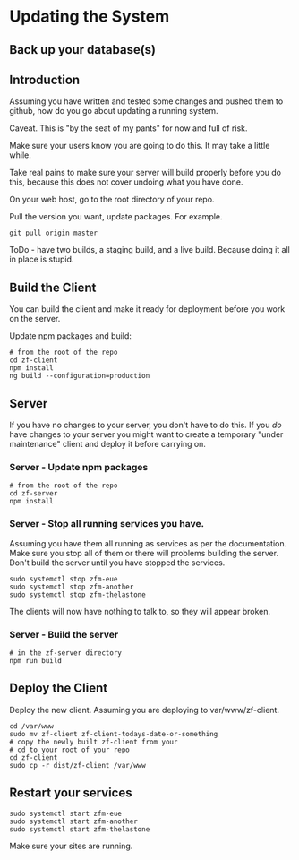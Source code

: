 # Updating the System

## Back up your database(s)

## Introduction

Assuming you have written and tested some changes and pushed them
to github,
how do you go about updating a running system.

Caveat.  This is "by the seat of my pants" for now and full of risk.

Make sure your users know you are going to do this.
It may take a little while.

Take real pains to make sure your server will build properly before you do this,
because this does not cover undoing what you have done.

On your web host, go to the root directory of your repo.

Pull the version you want, update packages. For example.
```
git pull origin master
```

ToDo - have two builds, a staging build, and a live build. Because
doing it all in place is stupid.

## Build the Client

You can build the client and make it ready for deployment before you
work on the server.

Update npm packages and build:
```
# from the root of the repo 
cd zf-client
npm install
ng build --configuration=production
```

## Server

If you have no changes to your server, you don't have to do this.
If you *do* have changes to your server you might want to create
a temporary "under maintenance" client and deploy it before carrying on.

### Server - Update npm packages
```
# from the root of the repo 
cd zf-server
npm install
```

### Server - Stop all running services you have.

Assuming you have them all running as services as per the documentation.
Make sure you stop all of them or there will problems building the server.
Don't build the server until you have stopped the services.

```
sudo systemctl stop zfm-eue
sudo systemctl stop zfm-another
sudo systemctl stop zfm-thelastone
```

The clients will now have nothing to talk to, so they will appear broken.

### Server - Build the server
```
# in the zf-server directory
npm run build
```

## Deploy the Client

Deploy the new client. Assuming you are deploying to var/www/zf-client.
```
cd /var/www
sudo mv zf-client zf-client-todays-date-or-something
# copy the newly built zf-client from your 
# cd to your root of your repo
cd zf-client
sudo cp -r dist/zf-client /var/www
```

## Restart your services

```
sudo systemctl start zfm-eue
sudo systemctl start zfm-another
sudo systemctl start zfm-thelastone
```

Make sure your sites are running.

